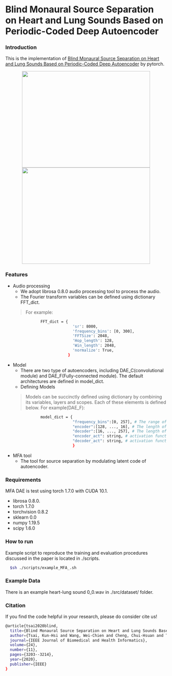 # Blind Monaural Source Separation on Heart and Lung Sounds Based on Periodic-Coded Deep Autoencoder
### Introduction
This is the implementation of [Blind Monaural Source Separation on Heart and Lung Sounds Based on Periodic-Coded Deep Autoencoder](https://ieeexplore.ieee.org/document/9167389) by pytorch.
<p align="center">
  <img src="https://ieeexplore.ieee.org/mediastore_new/IEEE/content/media/6221020/9248684/9167389/tsao1-3016831-large.gif" width="400" height="300"/>
  <img src="https://ieeexplore.ieee.org/mediastore_new/IEEE/content/media/6221020/9248684/9167389/tsao4-3016831-large.gif" width="400" height="300"/>
</p>

### Features
* Audio processing
  *  We adopt librosa 0.8.0 audio processing tool to process the audio.
  *  The Fourier transform variables can be defined using dictionary FFT_dict.
    > For example:
  ```bash
              FFT_dict = {
                            'sr': 8000,
                            'frequency_bins': [0, 300],
                            'FFTSize': 2048,
                            'Hop_length': 128,
                            'Win_length': 2048,
                            'normalize': True,
                          }
  ```
* Model
  * There are two type of autoencoders, including DAE_C(convolutional module) and DAE_F(Fully-connected module). The default architectures are defined in model_dict.
  * Defining Models
  > Models can be succinctly defined using dictionary by combining its variables, layers and scopes. Each of these elements is defined below.
  > For example(DAE_F):
  ```bash
              model_dict = {
                            "frequency_bins":[0, 257], # The range of input of log power spectrum frequency bin. e.g. the dimension of input is (batch, 257-0)
                            "encoder":[128, ..., 16], # The length of list is the encoder layers, each item in list is neurons for each layers of encoder.
                            "decoder":[16, ..., 257], # The length of list is the decoder layers, each item in list is neurons for each layers of decoder.
                            "encoder_act": string, # activation function for encoder.
                            "decoder_act": string, # activation function for decoder.
                            }
  ```
* MFA tool
  * The tool for source separation by modulating latent code of autoencoder.
### Requirements
MFA DAE is test using torch 1.7.0 with CUDA 10.1.
* librosa             0.8.0. 
* torch               1.7.0
* torchvision         0.8.2
* sklearn             0.0
* numpy               1.19.5
* scipy               1.6.0

### How to run
Example script to reproduce the training and evaluation procedures discussed in the paper is located in ./scripts.
```bash
  $sh ./scripts/example_MFA_.sh
```
### Example Data
There is an example heart-lung sound 0_0.wav in ./src/dataset/ folder.
### Citation
If you find the code helpful in your research, please do consider cite us!
```bash
@article{tsai2020blind,
  title={Blind Monaural Source Separation on Heart and Lung Sounds Based on Periodic-Coded Deep Autoencoder},
  author={Tsai, Kun-Hsi and Wang, Wei-Chien and Cheng, Chui-Hsuan and Tsai, Chan-Yen and Wang, Jou-Kou and Lin, Tzu-Hao and Fang, Shih-Hau and Chen, Li-Chin and Tsao, Yu},
  journal={IEEE Journal of Biomedical and Health Informatics},
  volume={24},
  number={11},
  pages={3203--3214},
  year={2020},
  publisher={IEEE}
}
```
